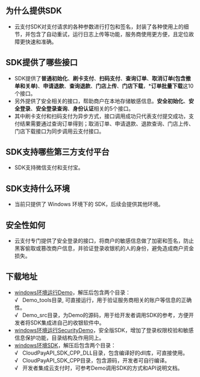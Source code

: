 ## 为什么提供SDK
- 云支付SDK对支付请求的各种参数进行打包和签名，封装了各种使用上的细节，并包含了自动重试，运行日志上传等功能，服务商使用更方便，且定位故障更快速和准确。
## SDK提供了哪些接口
- SDK提供了**普通初始化**、**刷卡支付**、**扫码支付**、**查询订单**、**取消订单(包含撤单和关单)**、**申请退款**、**查询退款**、**门店上传**、**门店下载**，***订单批量下载**这10个接口。
- 另外提供了安全相关的接口，帮助商户在本地存储敏感信息。**安全初始化**、**安全登录**、**安全登录查询**、**身份认证**相关的5个接口。
- 其中刷卡支付和扫码支付为异步方式，接口调用成功只代表支付提交成功，支付结果需要通过查询订单得到；取消订单、申请退款、退款查询、门店上传、门店下载接口为同步调用云支付接口。
## SDK支持哪些第三方支付平台
- SDK支持微信支付和支付宝。
## SDK支持什么环境
- 当前只提供了 Windows 环境下的 SDK，后续会提供其他环境。
## 安全性如何
- 云支付专门提供了安全登录的接口，将商户的敏感信息做了加密和签名，防止黑客偷取或篡改商户信息，并验证登录收银机的人的身份，避免造成商户资金损失。
## 下载地址
- [windows环境运行Demo](https://mc.qcloudimg.com/static/archive/00b3450ec6e70c513803c0404893d808/Demo.zip)，解压后包含两个目录：   
&radic;&nbsp;&nbsp;&nbsp;Demo\_tools目录, 可直接运行，用于验证服务商相关的账户等信息的正确性。    
&radic;&nbsp;&nbsp;&nbsp;Demo\_src目录，为Demo的源码，用于给开发者调用SDK的参考，方便开发者将SDK集成进自己的收银软件中。
- [windows环境运行SecurityDemo](https://mc.qcloudimg.com/static/archive/8e96588d3cee7d4c4f9638e968cc5ba8/SecurityDemo.zip)，安全版SDK，增加了登录权限校验和敏感信息保护功能，目录结构及作用同上。
- [windows环境SDK](https://mc.qcloudimg.com/static/archive/2be58570a8cd309bc7370e57ed500b97/SDK.zip)，解压后包含两个目录：   
&radic;&nbsp;&nbsp;&nbsp;CloudPayAPI\_SDK\_CPP\_DLL目录，包含编译好的dll库，可直接使用。  
&radic;&nbsp;&nbsp;&nbsp;CloudPayAPI\_SDK\_CPP目录，包含源码，开发者可自行编译。  
&radic;&nbsp;&nbsp;&nbsp;开发者集成云支付时，可参考Demo调用SDK的方式和API说明文档。